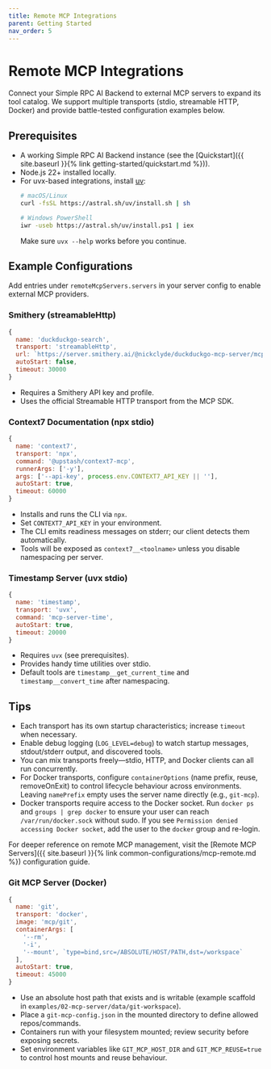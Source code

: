 ```yaml
---
title: Remote MCP Integrations
parent: Getting Started
nav_order: 5
---
```


# Remote MCP Integrations

Connect your Simple RPC AI Backend to external MCP servers to expand its tool catalog. We support multiple transports (stdio, streamable HTTP, Docker) and provide battle-tested configuration examples below.

## Prerequisites

- A working Simple RPC AI Backend instance (see the [Quickstart]({{ site.baseurl }}{% link getting-started/quickstart.md %})).
- Node.js 22+ installed locally.
- For uvx-based integrations, install [uv](https://github.com/astral-sh/uv):
  ```bash
  # macOS/Linux
  curl -fsSL https://astral.sh/uv/install.sh | sh

  # Windows PowerShell
  iwr -useb https://astral.sh/uv/install.ps1 | iex
  ```
  Make sure `uvx --help` works before you continue.

## Example Configurations

Add entries under `remoteMcpServers.servers` in your server config to enable external MCP providers.

### Smithery (streamableHttp)

```js
{
  name: 'duckduckgo-search',
  transport: 'streamableHttp',
  url: `https://server.smithery.ai/@nickclyde/duckduckgo-mcp-server/mcp?api_key=${process.env.SMITHERY_API_KEY}&profile=${process.env.SMITHERY_PROFILE}`,
  autoStart: false,
  timeout: 30000
}
```

- Requires a Smithery API key and profile.
- Uses the official Streamable HTTP transport from the MCP SDK.

### Context7 Documentation (npx stdio)

```js
{
  name: 'context7',
  transport: 'npx',
  command: '@upstash/context7-mcp',
  runnerArgs: ['-y'],
  args: ['--api-key', process.env.CONTEXT7_API_KEY || ''],
  autoStart: true,
  timeout: 60000
}
```

- Installs and runs the CLI via `npx`.
- Set `CONTEXT7_API_KEY` in your environment.
- The CLI emits readiness messages on stderr; our client detects them automatically.
- Tools will be exposed as `context7__<toolname>` unless you disable namespacing per server.

### Timestamp Server (uvx stdio)

```js
{
  name: 'timestamp',
  transport: 'uvx',
  command: 'mcp-server-time',
  autoStart: true,
  timeout: 20000
}
```

- Requires `uvx` (see prerequisites).
- Provides handy time utilities over stdio.
- Default tools are `timestamp__get_current_time` and `timestamp__convert_time` after namespacing.

## Tips

- Each transport has its own startup characteristics; increase `timeout` when necessary.
- Enable debug logging (`LOG_LEVEL=debug`) to watch startup messages, stdout/stderr output, and discovered tools.
- You can mix transports freely—stdio, HTTP, and Docker clients can all run concurrently.
- For Docker transports, configure `containerOptions` (name prefix, reuse, removeOnExit) to control lifecycle behaviour across environments. Leaving `namePrefix` empty uses the server name directly (e.g., `git-mcp`).
- Docker transports require access to the Docker socket. Run `docker ps` and `groups | grep docker` to ensure your user can reach `/var/run/docker.sock` without sudo. If you see `Permission denied accessing Docker socket`, add the user to the `docker` group and re-login.

For deeper reference on remote MCP management, visit the [Remote MCP Servers]({{ site.baseurl }}{% link common-configurations/mcp-remote.md %}) configuration guide.

### Git MCP Server (Docker)

```js
{
  name: 'git',
  transport: 'docker',
  image: 'mcp/git',
  containerArgs: [
    '--rm',
    '-i',
    '--mount', `type=bind,src=/ABSOLUTE/HOST/PATH,dst=/workspace`
  ],
  autoStart: true,
  timeout: 45000
}
```

- Use an absolute host path that exists and is writable (example scaffold in `examples/02-mcp-server/data/git-workspace`).
- Place a `git-mcp-config.json` in the mounted directory to define allowed repos/commands.
- Containers run with your filesystem mounted; review security before exposing secrets.
- Set environment variables like `GIT_MCP_HOST_DIR` and `GIT_MCP_REUSE=true` to control host mounts and reuse behaviour.
